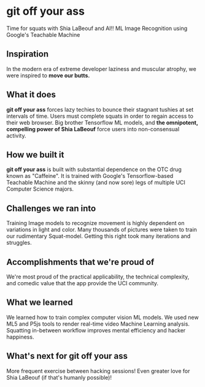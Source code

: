 # git off your ass
Time for squats with Shia LaBeouf and AI!! ML Image Recognition using Google's Teachable Machine

## Inspiration
In the modern era of extreme developer laziness and muscular atrophy, we were inspired to **move our butts.**

## What it does
**git off your ass** forces lazy techies to bounce their stagnant tushies at set intervals of time. Users must complete squats in order to regain access to their web browser. Big brother Tensorflow ML models, and **the omnipotent, compelling power of Shia LaBeouf** force users into non-consensual activity. 

## How we built it
**git off your ass** is built with substantial dependence on the OTC drug known as "Caffeine". It is trained with Google's Tensorflow-based Teachable Machine and the skinny (and now sore) legs of multiple UCI Computer Science majors.

## Challenges we ran into
Training Image models to recognize movement is highly dependent on variations in light and color. Many thousands of pictures were taken to train our rudimentary Squat-model. Getting this right took many iterations and struggles.

## Accomplishments that we're proud of
We're most proud of the practical applicability, the technical complexity, and comedic value that the app provide the UCI community.

## What we learned
We learned how to train complex computer vision ML models. We used new ML5 and P5js tools to render real-time video Machine Learning analysis.  Squatting in-between workflow improves mental efficiency and hacker happiness.

## What's next for git off your ass
More frequent exercise between hacking sessions! Even greater love for Shia LaBeouf (if that's humanly possible)!
